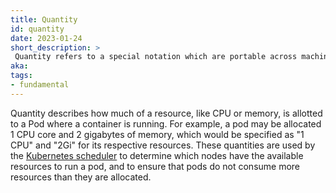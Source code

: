 ```yaml
---
title: Quantity
id: quantity
date: 2023-01-24
short_description: >
 Quantity refers to a special notation which are portable across machines. 
aka: 
tags:
- fundamental
---
```


Quantity describes how much of a resource, like CPU or memory, is allotted to a Pod where a container is running.
For example, a pod may be allocated 1 CPU core and 2 gigabytes of memory, which would be specified as "1 CPU" and "2Gi" for its respective resources. These quantities are used by the [Kubernetes scheduler](https://kubernetes.io/docs/concepts/scheduling-eviction/kube-scheduler/) to determine which nodes have the available resources to run a pod, and to ensure that pods do not consume more resources than they are allocated.
